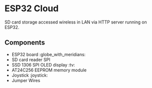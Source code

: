 # ESP32 CloudSD card storage accessed wireless in LAN via HTTP server running on ESP32.## Components<ul>    <li>ESP32 board :globe_with_meridians:</li>    <li>SD card reader SPI</li>    <li>SSD 1306 SPI OLED display :tv:</li>	<li>AT24C256 EEPROM memory module</li>    <li>Joystick :joystick:</li>    <li>Jumper Wires</li></ul>